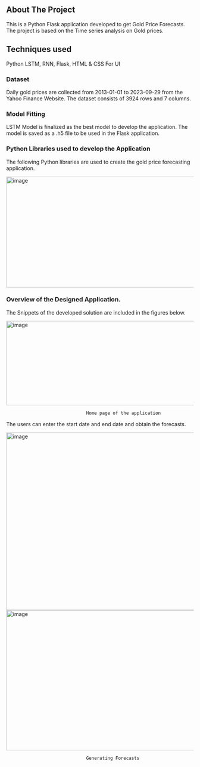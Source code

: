 ## About The Project

This is a Python Flask application developed to get Gold Price Forecasts.
The project is based on the Time series analysis on Gold prices. 

## Techniques used
Python  LSTM, RNN, Flask, HTML & CSS For UI

### Dataset

Daily gold prices are collected from 2013-01-01 to 2023-09-29 from the Yahoo Finance Website.
The dataset consists of 3924 rows and 7 columns. 


### Model Fitting
LSTM Model is finalized as the best model to develop the application. The model is saved as a .h5 file to be used in the Flask application.

### Python Libraries used to develop the Application
The following Python libraries are used to create the gold price forecasting application.

<img width="561" height="297" alt="image" src="https://github.com/user-attachments/assets/2955bc07-9d7f-4955-a5af-b37c812706f5" />


### Overview of the Designed Application.
The Snippets of the developed solution are included in the figures below. 

<img width="696" height="226" alt="image" src="https://github.com/user-attachments/assets/30567b2d-2fbf-4cf2-bc44-081d91e85926" />

                                  Home page of the application

The users can enter the start date and end date and obtain the forecasts.

<img width="776" height="476" alt="image" src="https://github.com/user-attachments/assets/b2e31529-db37-4326-8dc0-c5b315a2d424" />

<img width="775" height="376" alt="image" src="https://github.com/user-attachments/assets/4891e6e8-9a25-4ae1-9254-bac30fd270ff" />

                                  Generating Forecasts







